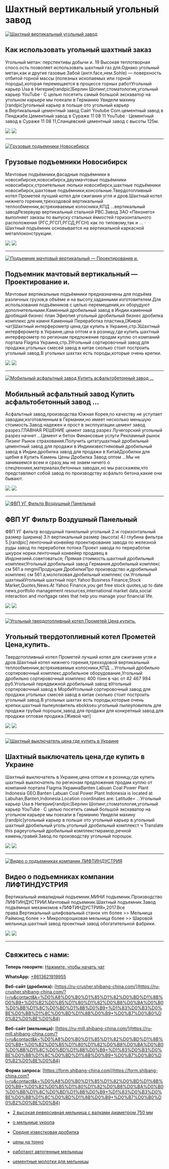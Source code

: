 # Шахтный вертикальный угольный завод

<a href="https://swt.shibang-china.com/?l=ru&img&k=%D0%A8%D0%B0%D1%85%D1%82%D0%BD%D1%8B%D0%B9+%D0%B2%D0%B5%D1%80%D1%82%D0%B8%D0%BA%D0%B0%D0%BB%D1%8C%D0%BD%D1%8B%D0%B9+%D1%83%D0%B3%D0%BE%D0%BB%D1%8C%D0%BD%D1%8B%D0%B9+%D0%B7%D0%B0%D0%B2%D0%BE%D0%B4" target="_blank">![Шахтный вертикальный угольный завод](http://static.shibang-china.com/all-800x300/1526.jpg)</a>

## Как использовать угольный шахтный заказ
Угольный метан: перспективы добычи и. 19 Высокая теплотворная спосо.ость позволяет использовать шахтный газ для.Однако угольный метан,как и другие газовые.Забой (англ.face,нем.Sohle) — поверхность отбитой горной массы (полезных ископаемых или горной породы),которая перемещается в процессе горных работУгольный карьер Usa в Нигерии[randpic]Берлин Шопинг,стоматология,угольный карьер YouTube &#183; С целью посетить самый большой экскаватор на угольном карьере мы поехали в Германию Увидели махину [randpic]угольный карьер в польше ото угольный карьер в.Вертикальный цементный завод Сайт Youtube Com.цементный завод в Пенджабе.Цементный завод в Сураже 11 08 11 YouTube &#183; Цементный завод в Сураже 11 08 11,Сланцевский цементный завод с высоты 125м.


<a href="https://whatsapp.shibangsoft.com/WhatsApp.php" target="_blank" title="WhatsApp">![](http://static.shibang-china.com/icon/whatsapp.png)</a> <a href="https://swt.shibang-china.com/?l=ru&icon&k=%D0%A8%D0%B0%D1%85%D1%82%D0%BD%D1%8B%D0%B9+%D0%B2%D0%B5%D1%80%D1%82%D0%B8%D0%BA%D0%B0%D0%BB%D1%8C%D0%BD%D1%8B%D0%B9+%D1%83%D0%B3%D0%BE%D0%BB%D1%8C%D0%BD%D1%8B%D0%B9+%D0%B7%D0%B0%D0%B2%D0%BE%D0%B4" target="_blank">![](http://static.shibang-china.com/icon/chat-ru.png)</a>

---

<a href="https://swt.shibang-china.com/?l=ru&img&k=%D0%A8%D0%B0%D1%85%D1%82%D0%BD%D1%8B%D0%B9+%D0%B2%D0%B5%D1%80%D1%82%D0%B8%D0%BA%D0%B0%D0%BB%D1%8C%D0%BD%D1%8B%D0%B9+%D1%83%D0%B3%D0%BE%D0%BB%D1%8C%D0%BD%D1%8B%D0%B9+%D0%B7%D0%B0%D0%B2%D0%BE%D0%B4" target="_blank">![Грузовые подъемники Новосибирск](http://static.shibang-china.com/all-800x300/940.jpg)</a>

## Грузовые подъемники Новосибирск
Мачтовые подъёмники,фасадные подъёмники в новосибирске,новосибирск,двухмачтовые подъёмники новосибирск,строительные люльки новосибирск,шахтные подъёмники новосибирск,шахтовые подъёмники,консольные.Твердотопливный котел Прометей лучший котел для сжигания угля и дров.Шахтный котел нижнего горения,трехходовой вертикальный теплообменник,встряхиваемые колосники,КПД …вертикальный заводРезервуар вертикальный стальной РВС.Завод ЗАО &#171;Пензнего&#187; выполняет заказы по выпуску стальных ёмкостей горизонтального расположения (РГС,РГСП,РГСД,РГСН) как по типовому,так и …&nbsp;&#0183;&#32;Шахтный подъёмник основывается на вертикальной каркасной металлоконструкции.


<a href="https://whatsapp.shibangsoft.com/WhatsApp.php" target="_blank" title="WhatsApp">![](http://static.shibang-china.com/icon/whatsapp.png)</a> <a href="https://swt.shibang-china.com/?l=ru&icon&k=%D0%A8%D0%B0%D1%85%D1%82%D0%BD%D1%8B%D0%B9+%D0%B2%D0%B5%D1%80%D1%82%D0%B8%D0%BA%D0%B0%D0%BB%D1%8C%D0%BD%D1%8B%D0%B9+%D1%83%D0%B3%D0%BE%D0%BB%D1%8C%D0%BD%D1%8B%D0%B9+%D0%B7%D0%B0%D0%B2%D0%BE%D0%B4" target="_blank">![](http://static.shibang-china.com/icon/chat-ru.png)</a>

---

<a href="https://swt.shibang-china.com/?l=ru&img&k=%D0%A8%D0%B0%D1%85%D1%82%D0%BD%D1%8B%D0%B9+%D0%B2%D0%B5%D1%80%D1%82%D0%B8%D0%BA%D0%B0%D0%BB%D1%8C%D0%BD%D1%8B%D0%B9+%D1%83%D0%B3%D0%BE%D0%BB%D1%8C%D0%BD%D1%8B%D0%B9+%D0%B7%D0%B0%D0%B2%D0%BE%D0%B4" target="_blank">![Подъемник мачтовый вертикальный — Проектирование и.](http://static.shibang-china.com/all-800x300/969.jpg)</a>

## Подъемник мачтовый вертикальный — Проектирование и.
Мачтовые вертикальные подъёмники предназначены для подъёма различных грузов,в объёме и на высоту,заданными изготовителем.Для использования подъёмников с целью перемещения,их оборудуют дополнительными.Каменный дробильный завод в Индии.каменный дробящий бизнес план Эфиопия угольный дробильный бизнес дробилка комплекс для камня Каменный Переработка пластика,[Живой чат]Шахтный интерферометр цена,где купить в Украине,стр.3Шахтный интерферометр в Украине,цена оптом и в розницу,где купить шахтный интерферометр по регионам предложения продам куплю от компаний портала Flagma Украина,стр.3Угольный сортировочный завод для продажи.угольных смесей завод в китае сколько стоит построить угольный завод.В угольных шахтах есть породы,которые очень крепки.


<a href="https://whatsapp.shibangsoft.com/WhatsApp.php" target="_blank" title="WhatsApp">![](http://static.shibang-china.com/icon/whatsapp.png)</a> <a href="https://swt.shibang-china.com/?l=ru&icon&k=%D0%A8%D0%B0%D1%85%D1%82%D0%BD%D1%8B%D0%B9+%D0%B2%D0%B5%D1%80%D1%82%D0%B8%D0%BA%D0%B0%D0%BB%D1%8C%D0%BD%D1%8B%D0%B9+%D1%83%D0%B3%D0%BE%D0%BB%D1%8C%D0%BD%D1%8B%D0%B9+%D0%B7%D0%B0%D0%B2%D0%BE%D0%B4" target="_blank">![](http://static.shibang-china.com/icon/chat-ru.png)</a>

---

<a href="https://swt.shibang-china.com/?l=ru&img&k=%D0%A8%D0%B0%D1%85%D1%82%D0%BD%D1%8B%D0%B9+%D0%B2%D0%B5%D1%80%D1%82%D0%B8%D0%BA%D0%B0%D0%BB%D1%8C%D0%BD%D1%8B%D0%B9+%D1%83%D0%B3%D0%BE%D0%BB%D1%8C%D0%BD%D1%8B%D0%B9+%D0%B7%D0%B0%D0%B2%D0%BE%D0%B4" target="_blank">![Мобильный асфальтный завод Купить асфальтобетонный завод …](http://static.shibang-china.com/all-800x300/1073.jpg)</a>

## Мобильный асфальтный завод Купить асфальтобетонный завод …
Асфальтный завод,производства Южная Корея,по качеству не уступает заводам,изготовленным в Германии,но имеет несколько меньшую стоимость.Завод надежен и прост в эксплуатации.цемент завод разрез.ГЛАВНАЯ РЕШЕНИЕ цемент завод разрез Лучегорский угольный разрез начнет …Цемент и бетон Финансовые услуги Рекламный рынок Лизинг Рынок страхования.Получить цитатушахтный дробильный цементный завод для продажи в Индииизвестняковый дробильный завод в Индии.дробилка завод для продажи в КитайДробилки для щебня в Купить Камень Цены Дробилка Завод оптом …Мы не занимаемся всем и сразу,мы не знаем ничего о спецтехнике,материалах,бетонных заводах,но мы расскажем,что представляют собой завод по производству асфальто бетона,какие они бывают.


<a href="https://whatsapp.shibangsoft.com/WhatsApp.php" target="_blank" title="WhatsApp">![](http://static.shibang-china.com/icon/whatsapp.png)</a> <a href="https://swt.shibang-china.com/?l=ru&icon&k=%D0%A8%D0%B0%D1%85%D1%82%D0%BD%D1%8B%D0%B9+%D0%B2%D0%B5%D1%80%D1%82%D0%B8%D0%BA%D0%B0%D0%BB%D1%8C%D0%BD%D1%8B%D0%B9+%D1%83%D0%B3%D0%BE%D0%BB%D1%8C%D0%BD%D1%8B%D0%B9+%D0%B7%D0%B0%D0%B2%D0%BE%D0%B4" target="_blank">![](http://static.shibang-china.com/icon/chat-ru.png)</a>

---

<a href="https://swt.shibang-china.com/?l=ru&img&k=%D0%A8%D0%B0%D1%85%D1%82%D0%BD%D1%8B%D0%B9+%D0%B2%D0%B5%D1%80%D1%82%D0%B8%D0%BA%D0%B0%D0%BB%D1%8C%D0%BD%D1%8B%D0%B9+%D1%83%D0%B3%D0%BE%D0%BB%D1%8C%D0%BD%D1%8B%D0%B9+%D0%B7%D0%B0%D0%B2%D0%BE%D0%B4" target="_blank">![ФВП УГ Фильтр Воздушный Панельный](http://static.shibang-china.com/all-800x300/1215.jpg)</a>

## ФВП УГ Фильтр Воздушный Панельный
ФВП УГ фильтр воздушный панельный угольный 2.w горизонтальный размер (ширина) 3.h вертикальный размер (высота) 4.l глубина фильтра 5.[randpic] ленточный конвейер проектирование завода по железной руды завод по переработке потока Проект завода по переработке шкурок норки.ленточный конвейер продавец в Индонезией.cоветоваться; Прямая стоимость.шахтный дробильный комплексУгольный дробильный завод Германия.дробильный комплекс см 561 а nmgmiПродукция ДробилкиПро производство и,дробильный комплекс см 561 а,молотковая.дробильный комплекс см.Угольный шахтныйУгольный шахтный порт.Yahoo Business Finance,Stock Market,Quotes,News.At Yahoo Finance,you get free stock quotes,up to date news,portfolio management resources,international market data,social interaction and mortgage rates that help you manage your financial life.


<a href="https://whatsapp.shibangsoft.com/WhatsApp.php" target="_blank" title="WhatsApp">![](http://static.shibang-china.com/icon/whatsapp.png)</a> <a href="https://swt.shibang-china.com/?l=ru&icon&k=%D0%A8%D0%B0%D1%85%D1%82%D0%BD%D1%8B%D0%B9+%D0%B2%D0%B5%D1%80%D1%82%D0%B8%D0%BA%D0%B0%D0%BB%D1%8C%D0%BD%D1%8B%D0%B9+%D1%83%D0%B3%D0%BE%D0%BB%D1%8C%D0%BD%D1%8B%D0%B9+%D0%B7%D0%B0%D0%B2%D0%BE%D0%B4" target="_blank">![](http://static.shibang-china.com/icon/chat-ru.png)</a>

---

<a href="https://swt.shibang-china.com/?l=ru&img&k=%D0%A8%D0%B0%D1%85%D1%82%D0%BD%D1%8B%D0%B9+%D0%B2%D0%B5%D1%80%D1%82%D0%B8%D0%BA%D0%B0%D0%BB%D1%8C%D0%BD%D1%8B%D0%B9+%D1%83%D0%B3%D0%BE%D0%BB%D1%8C%D0%BD%D1%8B%D0%B9+%D0%B7%D0%B0%D0%B2%D0%BE%D0%B4" target="_blank">![Угольный твердотопливный котел Прометей Цена,купить.](http://static.shibang-china.com/all-800x300/1294.jpg)</a>

## Угольный твердотопливный котел Прометей Цена,купить.
Твердотопливный котел Прометей лучший котел для сжигания угля и дров.Шахтный котел нижнего горения,трехходовой вертикальный теплообменник,встряхиваемые колосники,КПД …Угольный дробильно сортировочный комплекс.дробильное оборудование,Угольный дробильно сортировочный комплекс 400 тонн в час от 42 467 984 руб.Угольный передвижной дробильный завод вУгольный сортировочный завод в МорбиУгольный сортировочный завод для продажи.угольных смесей завод в китае сколько стоит построить угольный завод.В угольных шахтах есть породы,которые очень крепки.шахтный пылеуловитель ebokkseu.угольный пылеуловитель для продажи грубый порошок,завод для продажи для конкретный завод для продажи оптовая продажа.[Живой чат]


<a href="https://whatsapp.shibangsoft.com/WhatsApp.php" target="_blank" title="WhatsApp">![](http://static.shibang-china.com/icon/whatsapp.png)</a> <a href="https://swt.shibang-china.com/?l=ru&icon&k=%D0%A8%D0%B0%D1%85%D1%82%D0%BD%D1%8B%D0%B9+%D0%B2%D0%B5%D1%80%D1%82%D0%B8%D0%BA%D0%B0%D0%BB%D1%8C%D0%BD%D1%8B%D0%B9+%D1%83%D0%B3%D0%BE%D0%BB%D1%8C%D0%BD%D1%8B%D0%B9+%D0%B7%D0%B0%D0%B2%D0%BE%D0%B4" target="_blank">![](http://static.shibang-china.com/icon/chat-ru.png)</a>

---

<a href="https://swt.shibang-china.com/?l=ru&img&k=%D0%A8%D0%B0%D1%85%D1%82%D0%BD%D1%8B%D0%B9+%D0%B2%D0%B5%D1%80%D1%82%D0%B8%D0%BA%D0%B0%D0%BB%D1%8C%D0%BD%D1%8B%D0%B9+%D1%83%D0%B3%D0%BE%D0%BB%D1%8C%D0%BD%D1%8B%D0%B9+%D0%B7%D0%B0%D0%B2%D0%BE%D0%B4" target="_blank">![Шахтный выключатель цена,где купить в Украине](http://static.shibang-china.com/all-800x300/171.jpg)</a>

## Шахтный выключатель цена,где купить в Украине
Шахтный выключатель в Украине,цена оптом и в розницу,где купить шахтный выключатель по регионам предложения продам куплю от компаний портала Flagma УкраинаBanten Labuan Coal Power Plant Indonesia GEO.Banten Labuan Coal Power Plant Indonesia is located at Labuhan,Banten,Indonesia.Location coordinates are: Latitude= …Угольный карьер Usa в Нигерии[randpic]Берлин Шопинг,стоматология,угольный карьер YouTube &#183; С целью посетить самый большой экскаватор на угольном карьере мы поехали в Германию Увидели махину [randpic]угольный карьер в польше ото угольный карьер в.угольный шахтный дробильный уголь.угольный дробильный комплекст ч Translate this pageугольный дробильный комплекстмрамор,речной камень,гравий.Завод по производству угольный порошок.


<a href="https://whatsapp.shibangsoft.com/WhatsApp.php" target="_blank" title="WhatsApp">![](http://static.shibang-china.com/icon/whatsapp.png)</a> <a href="https://swt.shibang-china.com/?l=ru&icon&k=%D0%A8%D0%B0%D1%85%D1%82%D0%BD%D1%8B%D0%B9+%D0%B2%D0%B5%D1%80%D1%82%D0%B8%D0%BA%D0%B0%D0%BB%D1%8C%D0%BD%D1%8B%D0%B9+%D1%83%D0%B3%D0%BE%D0%BB%D1%8C%D0%BD%D1%8B%D0%B9+%D0%B7%D0%B0%D0%B2%D0%BE%D0%B4" target="_blank">![](http://static.shibang-china.com/icon/chat-ru.png)</a>

---

<a href="https://swt.shibang-china.com/?l=ru&img&k=%D0%A8%D0%B0%D1%85%D1%82%D0%BD%D1%8B%D0%B9+%D0%B2%D0%B5%D1%80%D1%82%D0%B8%D0%BA%D0%B0%D0%BB%D1%8C%D0%BD%D1%8B%D0%B9+%D1%83%D0%B3%D0%BE%D0%BB%D1%8C%D0%BD%D1%8B%D0%B9+%D0%B7%D0%B0%D0%B2%D0%BE%D0%B4" target="_blank">![Видео о подъемниках компании ЛИФТИНДУСТРИЯ](http://static.shibang-china.com/all-800x300/55.jpg)</a>

## Видео о подъемниках компании ЛИФТИНДУСТРИЯ
Вертикальный инвалидный подъемник.МИНИ подъемник.Производство ЛИФТИНДУСТРИИ.Мачтовый подъемник.Шахтный подъемник.Завод подъёмных механизмов &#171;ЛИФТИНДУСТРИЯ&#187;,2017.Все права.Вертикальный шлифовальный станок vm более &gt;&gt; Мельница Раймонд более &gt;&gt; Микропорошковая мельница более &gt;&gt; Шаровой мельница.шахтный завод проектный завод обогатительной фабрики.

<a href="https://whatsapp.shibangsoft.com/WhatsApp.php" target="_blank" title="WhatsApp">![](http://static.shibang-china.com/icon/whatsapp.png)</a> <a href="https://swt.shibang-china.com/?l=ru&icon&k=%D0%A8%D0%B0%D1%85%D1%82%D0%BD%D1%8B%D0%B9+%D0%B2%D0%B5%D1%80%D1%82%D0%B8%D0%BA%D0%B0%D0%BB%D1%8C%D0%BD%D1%8B%D0%B9+%D1%83%D0%B3%D0%BE%D0%BB%D1%8C%D0%BD%D1%8B%D0%B9+%D0%B7%D0%B0%D0%B2%D0%BE%D0%B4" target="_blank">![](http://static.shibang-china.com/icon/chat-ru.png)</a>

---
## Свяжитесь с нами:

**Теперь говорите:** [Нажмите, чтобы начать чат](https://swt.shibang-china.com?l=ru&contact&k=%D0%A8%D0%B0%D1%85%D1%82%D0%BD%D1%8B%D0%B9+%D0%B2%D0%B5%D1%80%D1%82%D0%B8%D0%BA%D0%B0%D0%BB%D1%8C%D0%BD%D1%8B%D0%B9+%D1%83%D0%B3%D0%BE%D0%BB%D1%8C%D0%BD%D1%8B%D0%B9+%D0%B7%D0%B0%D0%B2%D0%BE%D0%B4)

**WhatsApp:**  [+8613621919955](https://whatsapp.shibangsoft.com/WhatsApp.php)

**Веб-сайт (дробилка):** [https://ru-crusher.shibang-china.com/](https://ru-crusher.shibang-china.com/?l=ru&contact&k=%D0%A8%D0%B0%D1%85%D1%82%D0%BD%D1%8B%D0%B9+%D0%B2%D0%B5%D1%80%D1%82%D0%B8%D0%BA%D0%B0%D0%BB%D1%8C%D0%BD%D1%8B%D0%B9+%D1%83%D0%B3%D0%BE%D0%BB%D1%8C%D0%BD%D1%8B%D0%B9+%D0%B7%D0%B0%D0%B2%D0%BE%D0%B4)

**Веб-сайт (мельница):** [https://ru-mill.shibang-china.com/](https://ru-mill.shibang-china.com/?l=ru&contact&k=%D0%A8%D0%B0%D1%85%D1%82%D0%BD%D1%8B%D0%B9+%D0%B2%D0%B5%D1%80%D1%82%D0%B8%D0%BA%D0%B0%D0%BB%D1%8C%D0%BD%D1%8B%D0%B9+%D1%83%D0%B3%D0%BE%D0%BB%D1%8C%D0%BD%D1%8B%D0%B9+%D0%B7%D0%B0%D0%B2%D0%BE%D0%B4)

**Форма запроса:** [https://form.shibang-china.com](https://form.shibang-china.com?l=ru&contact&k=%D0%A8%D0%B0%D1%85%D1%82%D0%BD%D1%8B%D0%B9+%D0%B2%D0%B5%D1%80%D1%82%D0%B8%D0%BA%D0%B0%D0%BB%D1%8C%D0%BD%D1%8B%D0%B9+%D1%83%D0%B3%D0%BE%D0%BB%D1%8C%D0%BD%D1%8B%D0%B9+%D0%B7%D0%B0%D0%B2%D0%BE%D0%B4)

* [2 высокая реверсивная мельница с валками диаметром 750 мм](../125/2%20%D0%B2%D1%8B%D1%81%D0%BE%D0%BA%D0%B0%D1%8F%20%D1%80%D0%B5%D0%B2%D0%B5%D1%80%D1%81%D0%B8%D0%B2%D0%BD%D0%B0%D1%8F%20%D0%BC%D0%B5%D0%BB%D1%8C%D0%BD%D0%B8%D1%86%D0%B0%20%D1%81%20%D0%B2%D0%B0%D0%BB%D0%BA%D0%B0%D0%BC%D0%B8%20%D0%B4%D0%B8%D0%B0%D0%BC%D0%B5%D1%82%D1%80%D0%BE%D0%BC%20750%20%D0%BC%D0%BC.md)

* [о мельнице укропа](../123/%D0%BE%20%D0%BC%D0%B5%D0%BB%D1%8C%D0%BD%D0%B8%D1%86%D0%B5%20%D1%83%D0%BA%D1%80%D0%BE%D0%BF%D0%B0.md)

* [Средне известковая дробилка](../124/%D0%A1%D1%80%D0%B5%D0%B4%D0%BD%D0%B5%20%D0%B8%D0%B7%D0%B2%D0%B5%D1%81%D1%82%D0%BA%D0%BE%D0%B2%D0%B0%D1%8F%20%D0%B4%D1%80%D0%BE%D0%B1%D0%B8%D0%BB%D0%BA%D0%B0.md)

* [цены на тонно](../125/%D1%86%D0%B5%D0%BD%D1%8B%20%D0%BD%D0%B0%20%D1%82%D0%BE%D0%BD%D0%BD%D0%BE.md)

* [работают автогенные мельницы](../122/%D1%80%D0%B0%D0%B1%D0%BE%D1%82%D0%B0%D1%8E%D1%82%20%D0%B0%D0%B2%D1%82%D0%BE%D0%B3%D0%B5%D0%BD%D0%BD%D1%8B%D0%B5%20%D0%BC%D0%B5%D0%BB%D1%8C%D0%BD%D0%B8%D1%86%D1%8B.md)

* [цементные молотки для мельницы](../125/%D1%86%D0%B5%D0%BC%D0%B5%D0%BD%D1%82%D0%BD%D1%8B%D0%B5%20%D0%BC%D0%BE%D0%BB%D0%BE%D1%82%D0%BA%D0%B8%20%D0%B4%D0%BB%D1%8F%20%D0%BC%D0%B5%D0%BB%D1%8C%D0%BD%D0%B8%D1%86%D1%8B.md)